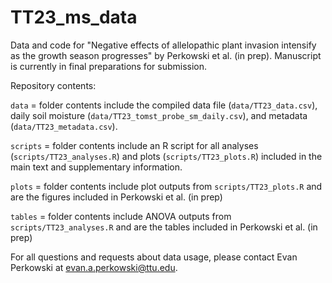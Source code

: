 # TT23_ms_data
Data and code for "Negative effects of allelopathic plant invasion intensify as the growth season progresses" by Perkowski et al. (in prep). Manuscript is currently in final preparations for submission.

Repository contents:

`data` = folder contents include the compiled data file (`data/TT23_data.csv`), daily soil moisture (`data/TT23_tomst_probe_sm_daily.csv`), and metadata (`data/TT23_metadata.csv`).

`scripts` = folder contents include an R script for all analyses (`scripts/TT23_analyses.R`) and plots (`scripts/TT23_plots.R`) included in the main text and supplementary information.

`plots` = folder contents include plot outputs from `scripts/TT23_plots.R` and are the figures included in Perkowski et al. (in prep)

`tables` = folder contents include ANOVA outputs from `scripts/TT23_analyses.R` and are the tables included in Perkowski et al. (in prep)

For all questions and requests about data usage, please contact Evan Perkowski at [evan.a.perkowski@ttu.edu](mailto:evan.a.perkowski@ttu.edu).
